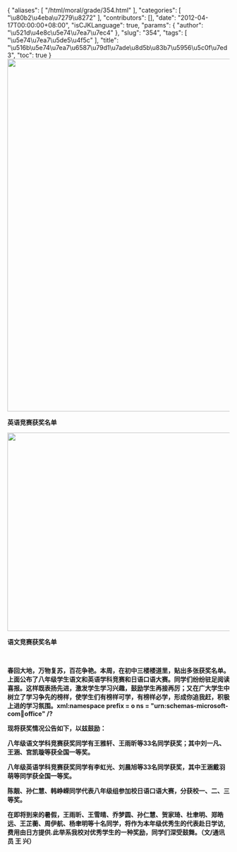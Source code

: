 {
    "aliases": [
        "/html/moral/grade/354.html"
    ],
    "categories": [
        "\u80b2\u4eba\u7279\u8272"
    ],
    "contributors": [],
    "date": "2012-04-17T00:00:00+08:00",
    "isCJKLanguage": true,
    "params": {
        "author": "\u521d\u4e8c\u5e74\u7ea7\u7ec4"
    },
    "slug": "354",
    "tags": [
        "\u5e74\u7ea7\u5de5\u4f5c"
    ],
    "title": "\u516b\u5e74\u7ea7\u6587\u79d1\u7ade\u8d5b\u83b7\u5956\u5c0f\u7ed3",
    "toc": true
}
**<img
    src="https://cdn.tfls.online/mirror/full/39821121b9abe5d0495d190b1277e6fee62505bb.jpg"
    style="display:block;margin-left:auto;margin-right:auto;"
    decoding="async"
    fetchpriority="auto"
    loading="lazy"
    height="800"
    width="600"
/>**

**英语竞赛获奖名单**

**<img
    src="https://cdn.tfls.online/mirror/full/cec5dacd528c9637826a94a15fbb720c587b38db.jpg"
    style="display:block;margin-left:auto;margin-right:auto;"
    decoding="async"
    fetchpriority="auto"
    loading="lazy"
    height="450"
    width="600"
/>**

**语文竞赛获奖名单**

 

**春回大地，万物复苏，百花争艳。本周，在初中三楼楼道里，贴出多张获奖名单。上面公布了八年级学生语文和英语学科竞赛和日语口语大赛。同学们纷纷驻足阅读喜报。这样既表扬先进，激发学生学习兴趣，鼓励学生再接再厉；又在广大学生中树立了学习争先的榜样，使学生们有榜样可学，有榜样必学，形成你追我赶，积极上进的学习氛围。xml:namespace prefix = o ns = "urn:schemas-microsoft-com:office:office" /?**

**现将获奖情况公告如下，以兹鼓励：**

**八年级语文学科竞赛获奖同学有王雅轩、王雨昕等33名同学获奖；其中刘一凡、王涵、宫凯璇等获全国一等奖。**

**八年级英语学科竞赛获奖同学有李虹光、刘晨旭等33名同学获奖，其中王涵戴羽萌等同学获全国一等奖。**

**陈靓、孙仁慧、韩峥嵘同学代表八年级组参加校日语口语大赛，分获校一、二、三等奖。**

**在即将到来的暑假，王雨昕、王雪晴、乔梦圆、孙仁慧、贺家琦、杜聿明、郑皓远、王芷蘅、周伊航、杨聿明等十名同学，将作为本年级优秀生的代表赴日学访,费用由日方提供.此举系我校对优秀学生的一种奖励，同学们深受鼓舞。（文/通讯员 王 兴）**

